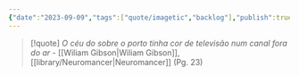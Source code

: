 ```yaml
---
{"date":"2023-09-09","tags":["quote/imagetic","backlog"],"publish":true,"PassFrontmatter":true}
---
```


> [!quote] *O céu do sobre o porto tinha cor de televisão num canal fora do ar*
> \- [[Wiliam Gibson\|Wiliam Gibson]], [[library/Neuromancer\|Neuromancer]] (Pg. 23)
